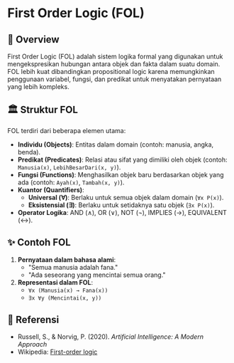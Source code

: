 # First Order Logic (FOL)

## 📌 Overview
First Order Logic (FOL) adalah sistem logika formal yang digunakan untuk mengekspresikan hubungan antara objek dan fakta dalam suatu domain. FOL lebih kuat dibandingkan propositional logic karena memungkinkan penggunaan variabel, fungsi, dan predikat untuk menyatakan pernyataan yang lebih kompleks.

## 🏛️ Struktur FOL
FOL terdiri dari beberapa elemen utama:
- **Individu (Objects)**: Entitas dalam domain (contoh: manusia, angka, benda).
- **Predikat (Predicates)**: Relasi atau sifat yang dimiliki oleh objek (contoh: `Manusia(x)`, `LebihBesarDari(x, y)`).
- **Fungsi (Functions)**: Menghasilkan objek baru berdasarkan objek yang ada (contoh: `Ayah(x)`, `Tambah(x, y)`).
- **Kuantor (Quantifiers)**:
  - **Universal (∀)**: Berlaku untuk semua objek dalam domain (`∀x P(x)`).
  - **Eksistensial (∃)**: Berlaku untuk setidaknya satu objek (`∃x P(x)`).
- **Operator Logika**: AND (∧), OR (∨), NOT (¬), IMPLIES (→), EQUIVALENT (↔).

## ✨ Contoh FOL
1. **Pernyataan dalam bahasa alami**:
   - "Semua manusia adalah fana."
   - "Ada seseorang yang mencintai semua orang."
2. **Representasi dalam FOL**:
   - `∀x (Manusia(x) → Fana(x))`
   - `∃x ∀y (Mencintai(x, y))`

## 📖 Referensi
- Russell, S., & Norvig, P. (2020). *Artificial Intelligence: A Modern Approach*
- Wikipedia: [First-order logic](https://en.wikipedia.org/wiki/First-order_logic)


